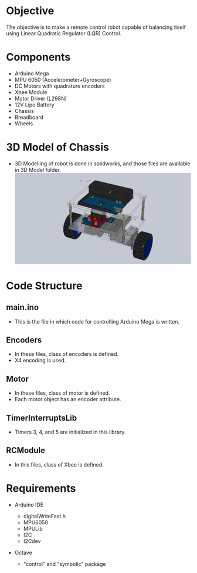 # Objective

The objective is to make a remote control robot capable of balancing itself using Linear Quadratic Regulator (LQR) Control.

# Components
- Arduino Mega
- MPU 6050 (Accelerometer+Gyroscope)
- DC Motors with quadrature encoders
- Xbee Module 
- Motor Driver (L298N)
- 12V Lipo Battery
- Chassis
- Breadboard
- Wheels

# 3D Model of Chassis
- 3D Modelling of robot is done in solidworks, and those files are available in 3D Model folder.
![](images/model.JPG)

# Code Structure

## main.ino
- This is the file in which code for controlling Arduino Mega is written.

## Encoders
- In these files, class of encoders is defined.  
- X4 encoding is used.

## Motor
- In these files, class of motor is defined.
- Each motor object has an encoder attribute.

## TimerInterruptsLib
- Timers 3, 4, and 5 are initialized in this library.

## RCModule
- In this files, class of Xbee is defined.

# Requirements
- Arduino IDE
  - digitalWriteFast.h
  - MPU6050
  - MPULib
  - I2C
  - I2Cdev
  
- Octave
  - "control"  and "symbolic" package

